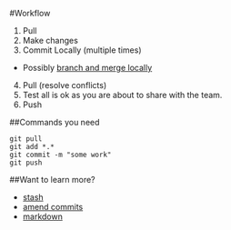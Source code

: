#Workflow
1. Pull
2. Make changes
3. Commit Locally (multiple times)
  * Possibly [branch and merge locally](https://github.com/mkamayd/git/blob/master/branch.md) 
4. Pull (resolve conflicts)
5. Test all is ok as you are about to share with the team.
6. Push

##Commands you need 
```
git pull
git add *.*
git commit -m "some work"
git push
```

##Want to learn more?
* [stash](https://github.com/mkamayd/git/blob/master/stash.md)
* [amend commits](https://github.com/mkamayd/git/blob/master/amend.md)
* [markdown](https://github.com/mkamayd/git/blob/master/markdown.md)



